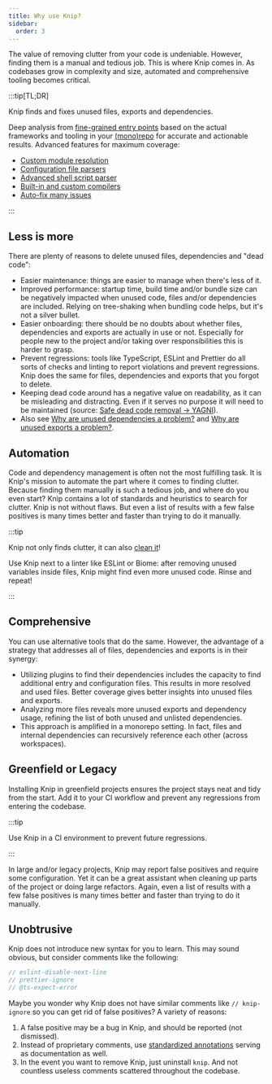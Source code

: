 ```yaml
---
title: Why use Knip?
sidebar:
  order: 3
---
```


The value of removing clutter from your code is undeniable. However, finding
them is a manual and tedious job. This is where Knip comes in. As codebases grow
in complexity and size, automated and comprehensive tooling becomes critical.

:::tip[TL;DR]

Knip finds and fixes unused files, exports and dependencies.

Deep analysis from [fine-grained entry points][1] based on the actual frameworks
and tooling in your [(mono)repo][2] for accurate and actionable results.
Advanced features for maximum coverage:

- [Custom module resolution][3]
- [Configuration file parsers][4]
- [Advanced shell script parser][5]
- [Built-in and custom compilers][6]
- [Auto-fix many issues][7]

:::

## Less is more

There are plenty of reasons to delete unused files, dependencies and "dead
code":

- Easier maintenance: things are easier to manage when there's less of it.
- Improved performance: startup time, build time and/or bundle size can be
  negatively impacted when unused code, files and/or dependencies are included.
  Relying on tree-shaking when bundling code helps, but it's not a silver
  bullet.
- Easier onboarding: there should be no doubts about whether files, dependencies
  and exports are actually in use or not. Especially for people new to the
  project and/or taking over responsibilities this is harder to grasp.
- Prevent regressions: tools like TypeScript, ESLint and Prettier do all sorts
  of checks and linting to report violations and prevent regressions. Knip does
  the same for files, dependencies and exports that you forgot to delete.
- Keeping dead code around has a negative value on readability, as it can be
  misleading and distracting. Even if it serves no purpose it will need to be
  maintained (source: [Safe dead code removal → YAGNI][8]).
- Also see [Why are unused dependencies a problem?][9] and [Why are unused
  exports a problem?][10].

## Automation

Code and dependency management is often not the most fulfilling task. It is
Knip's mission to automate the part where it comes to finding clutter. Because
finding them manually is such a tedious job, and where do you even start? Knip
contains a lot of standards and heuristics to search for clutter. Knip is not
without flaws. But even a list of results with a few false positives is many
times better and faster than trying to do it manually.

:::tip

Knip not only finds clutter, it can also [clean it][7]!

Use Knip next to a linter like ESLint or Biome: after removing unused variables
inside files, Knip might find even more unused code. Rinse and repeat!

:::

## Comprehensive

You can use alternative tools that do the same. However, the advantage of a
strategy that addresses all of files, dependencies and exports is in their
synergy:

- Utilizing plugins to find their dependencies includes the capacity to find
  additional entry and configuration files. This results in more resolved and
  used files. Better coverage gives better insights into unused files and
  exports.
- Analyzing more files reveals more unused exports and dependency usage,
  refining the list of both unused and unlisted dependencies.
- This approach is amplified in a monorepo setting. In fact, files and internal
  dependencies can recursively reference each other (across workspaces).

## Greenfield or Legacy

Installing Knip in greenfield projects ensures the project stays neat and tidy
from the start. Add it to your CI workflow and prevent any regressions from
entering the codebase.

:::tip

Use Knip in a CI environment to prevent future regressions.

:::

In large and/or legacy projects, Knip may report false positives and require
some configuration. Yet it can be a great assistant when cleaning up parts of
the project or doing large refactors. Again, even a list of results with a few
false positives is many times better and faster than trying to do it manually.

## Unobtrusive

Knip does not introduce new syntax for you to learn. This may sound obvious, but
consider comments like the following:

```js
// eslint-disable-next-line
// prettier-ignore
// @ts-expect-error
```

Maybe you wonder why Knip does not have similar comments like `// knip-ignore`
so you can get rid of false positives? A variety of reasons:

1. A false positive may be a bug in Knip, and should be reported (not
   dismissed).
2. Instead of proprietary comments, use [standardized annotations][11] serving
   as documentation as well.
3. In the event you want to remove Knip, just uninstall `knip`. And not
   countless useless comments scattered throughout the codebase.

[1]: ./entry-files.md
[2]: ../features/monorepos-and-workspaces.md
[3]: ../reference/faq.md#why-doesnt-knip-use-an-existing-module-resolver
[4]: ./plugins.md#configuration-files
[5]: ../features/script-parser.md
[6]: ../features/compilers.md
[7]: ../features/auto-fix.mdx
[8]: https://jfmengels.net/safe-dead-code-removal/#yagni-you-arent-gonna-need-it
[9]: ../typescript/unused-dependencies.md#why-are-unused-dependencies-a-problem
[10]: ../typescript/unused-exports.md#why-are-unused-exports-a-problem
[11]: ../reference/jsdoc-tsdoc-tags.md
